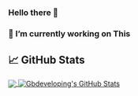 ### Hello there 👋
### 🔭 I’m currently working on This
## &#x1f4c8; GitHub Stats

<a href="https://github.com/gbdeveloping/gbdeveloping/">
  <img align="center" src="https://github-readme-stats.vercel.app/api/top-langs/?username=gbdeveloping&hide=java,html&title_color=ffffff&text_color=c9cacc&icon_color=2bbc8a&bg_color=1d1f21" />
</a>
<a href="https://github.com/gbdeveloping/gbdeveloping/">
  <img align="center" src="https://github-readme-stats.vercel.app/api?username=gbdeveloping&show_icons=true&line_height=27&count_private=true&title_color=ffffff&text_color=c9cacc&icon_color=2bbc8a&bg_color=1d1f21" alt="Gbdeveloping's GitHub Stats" />
</a>
